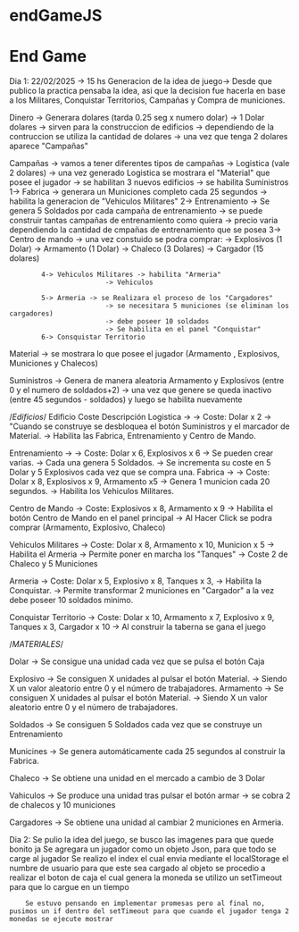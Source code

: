 # endGameJS

<h1>End Game</h1>

Dia 1: 22/02/2025 -> 15 hs 
Generacion de la idea de juego-> Desde que publico la practica pensaba la idea, asi que la decision fue hacerla en base 
a los Militares, Conquistar Territorios, Campañas y Compra de municiones.

Dinero -> Generara dolares (tarda 0.25 seg x numero dolar)
            -> 1 Dolar
            dolares -> sirven para la construccion de edificios 
                        -> dependiendo de la  contruccion se utiliza la cantidad de dolares
                        -> una vez que tenga 2 dolares aparece "Campañas"

Campañas -> vamos a tener diferentes tipos de campañas
            -> Logistica (vale 2 dolares) 
                -> una vez generado Logistica se  mostrara el "Material" que posee el jugador
                -> se habilitan 3 nuevos edificios
                -> se habilita Suministros
            1-> Fabrica -> generara un Municiones completo cada 25 segundos
                        -> habilita la generacion de "Vehiculos Militares"
            2-> Entrenamiento -> Se genera 5 Soldados por cada campaña de entrenamiento
                                -> se puede construir tantas campañas de entrenamiento como quiera 
                                -> precio varia dependiendo la cantidad de cmpañas de entrenamiento que se posea
            3-> Centro de mando -> una vez constuido se podra comprar:
                                        -> Explosivos  (1 Dolar)
                                        -> Armamento (1 Dolar)
                                        -> Chaleco (3 Dolares)
                                        -> Cargador (15 dolares)

            4-> Vehiculos Militares -> habilita "Armeria"
                            -> Vehiculos

            5-> Armeria -> se Realizara el proceso de los "Cargadores"
                            -> se necesitara 5 municiones (se eliminan los cargadores)
                            -> debe poseer 10 soldados
                            -> Se habilita en el panel "Conquistar"
            6-> Consquistar Territorio

Material -> se mostrara lo que posee el jugador (Armamento , Explosivos, Municiones y Chalecos)

Suministros -> Genera de manera aleatoria Armamento y Explosivos (entre 0 y el numero de soldados+2)
            -> una vez que genere se queda inactivo (entre 45 segundos - soldados) y luego se habilita nuevamente

/*Edificios*/
Edificio Coste Descripción
Logistica -> 
            -> Coste: Dolar x 2 
            -> "Cuando se construye se desbloquea el botón Suministros y el marcador de Material. 
            -> Habilita las Fabrica, Entrenamiento y Centro de Mando.

Entrenamiento ->
            -> Coste: Dolar x 6, Explosivos x 6
            -> Se pueden crear varias. 
            -> Cada una genera 5 Soldados. 
            -> Se incrementa su coste en 5 Dolar y 5 Explosivos cada vez que se compra una.
Fabrica -> 
            -> Coste: Dolar x 8, Explosivos x 9, Armamento x5
            -> Genera 1 municion cada 20 segundos. 
            -> Habilita los Vehiculos Militares.

Centro de Mando 
        -> Coste: Explosivos x 8, Armamento x 9 
        -> Habilita el botón Centro de Mando en el panel principal
                -> Al Hacer Click se podra comprar (Armamento, Explosivo, Chaleco)

Vehiculos Militares
        -> Coste: Dolar x 8, Armamento x 10, Municion x 5
        -> Habilita el Armeria
        -> Permite poner en marcha los "Tanques"
            -> Coste 2 de Chaleco y 5 Municiones

Armeria
        -> Coste: Dolar x 5, Explosivo x 8, Tanques x 3, 
        -> Habilita la Conquistar. 
        -> Permite transformar 2 municiones en "Cargador" a la vez debe poseer 10 soldados minimo.
         
Conquistar Territorio
        -> Coste: Dolar x 10, Armamento x 7, Explosivo x 9, Tanques x 3, Cargador x 10
        -> Al construir la taberna se gana el juego


/*MATERIALES*/

Dolar 
        -> Se consigue una unidad cada vez que se pulsa el botón Caja

Explosivo 
        -> Se consiguen X unidades al pulsar el botón Material. 
        -> Siendo X un valor aleatorio entre 0 y el número de trabajadores.
Armamento 
        -> Se consiguen X unidades al pulsar el botón Material. 
        -> Siendo X un valor aleatorio entre 0 y el número de trabajadores.

Soldados
        -> Se consiguen 5 Soldados cada vez que se construye un Entrenamiento
    
Municines 
        -> Se genera automáticamente cada 25 segundos al construir la Fabrica.

Chaleco
        -> Se obtiene una unidad en el mercado a cambio de 3 Dolar

Vahiculos
        -> Se produce una unidad tras pulsar el botón armar 
        -> se cobra 2 de chalecos y 10 municiones

Cargadores
        -> Se obtiene una unidad al cambiar 2 municiones en Armeria. 




Dia 2: Se pulio la idea del juego, se busco las imagenes para que quede bonito ja
        Se agregara un jugador como un objeto Json, para que todo se carge al jugador 
        Se realizo el index el cual envia mediante el localStorage el numbre de usuario para que este sea cargado al objeto
        se procedio a realizar el boton de caja el cual genera la moneda se utilizo un setTimeout para que lo cargue en un tiempo 

        Se estuvo pensando en implementar promesas pero al final no, pusimos un if dentro del setTimeout para que cuando el jugador tenga 2 monedas se ejecute mostrar